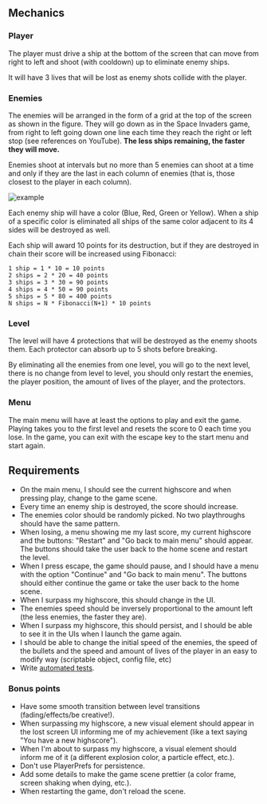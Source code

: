 ## Mechanics 

### Player 

The player must drive a ship at the bottom of the screen that can move from right to left and shoot (with cooldown) up to eliminate enemy ships. 

It will have 3 lives that will be lost as enemy shots collide with the player. 

### Enemies 

The enemies will be arranged in the form of a grid at the top of the screen as shown in the figure. They will go down as in the Space Invaders game, from right to left going down one line each time they reach the right or left stop (see references on YouTube). **The less ships remaining, the faster they will move.**

Enemies shoot at intervals but no more than 5 enemies can shoot at a time and only if they are the last in each column of enemies (that is, those closest to the player in each column). 

![example](Images/candy.png)

Each enemy ship will have a color (Blue, Red, Green or Yellow). When a ship of a specific color is eliminated all ships of the same color adjacent to its 4 sides will be destroyed as well. 

Each ship will award 10 points for its destruction, but if they are destroyed in chain their score will be increased using Fibonacci: 

```
1 ship = 1 * 10 = 10 points
2 ships = 2 * 20 = 40 points
3 ships = 3 * 30 = 90 points
4 ships = 4 * 50 = 90 points
5 ships = 5 * 80 = 400 points
N ships = N * Fibonacci(N+1) * 10 points 
```

### Level 

The level will have 4 protections that will be destroyed as the enemy shoots them. Each protector can absorb up to 5 shots before breaking. 

By eliminating all the enemies from one level, you will go to the next level, there is no change from level to level, you should only restart the enemies, the player position, the amount of lives of the player, and the protectors. 

### Menu 

The main menu will have at least the options to play and exit the game. Playing takes you to the first level and resets the score to 0 each time you lose. In the game, you can exit with the escape key to the start menu and start again. 

## Requirements 

- On the main menu, I should see the current highscore and when pressing play, change to the game scene. 
- Every time an enemy ship is destroyed, the score should increase. 
- The enemies color should be randomly picked. No two playthroughs should have the same pattern. 
- When losing, a menu showing me my last score, my current highscore and the buttons: "Restart" and "Go back to main menu" should appear. The buttons should take the user back to the home scene and restart the level. 
- When I press escape, the game should pause, and I should have a menu with the option "Continue" and "Go back to main menu". The buttons should either continue the game or take the user back to the home scene. 
- When I surpass my highscore, this should change in the UI. 
- The enemies speed should be inversely proportional to the amount left (the less enemies, the faster they are). 
- When I surpass my highscore, this should persist,  and I should be able to see it in the UIs when I launch the game again. 
- I should be able to change the initial speed of the enemies, the speed of the bullets and the speed and amount of lives of the player in an easy to modify way (scriptable object, config file, etc)
- Write [automated tests](https://docs.unity3d.com/Packages/com.unity.test-framework@1.1/manual/index.html). 

### Bonus points 

- Have some smooth transition between level transitions (fading/effects/be creative!). 
- When surpassing my highscore, a new visual element should appear in the lost screen UI informing me of my achievement (like a text saying "You have a new highscore"). 
- When I'm about to surpass my highscore, a visual element should inform me of it (a different explosion color, a particle effect, etc.). 
- Don't use PlayerPrefs for persistence. 
- Add some details to make the game scene prettier (a color frame, screen shaking when dying, etc.). 
- When restarting the game, don't reload the scene. 